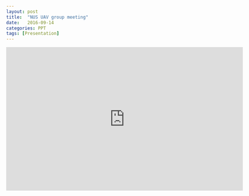 ```yaml
---
layout: post
title:  "NUS UAV group meeting"
date:   2016-09-14
categories: PPT
tags: [Presentation]
---
```


<iframe src="https://docs.google.com/presentation/d/1w-K5hBi79ULlEr-LaoTux3X7lKUwWjCRcz1Rf3XGqx0/embed?start=false&loop=false&delayms=3000" frameborder="0" width="640" height="389" allowfullscreen="true" mozallowfullscreen="true" webkitallowfullscreen="true"></iframe>
